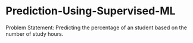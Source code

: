 # Prediction-Using-Supervised-ML
Problem Statement: Predicting the percentage of an student based on the number of study hours.
